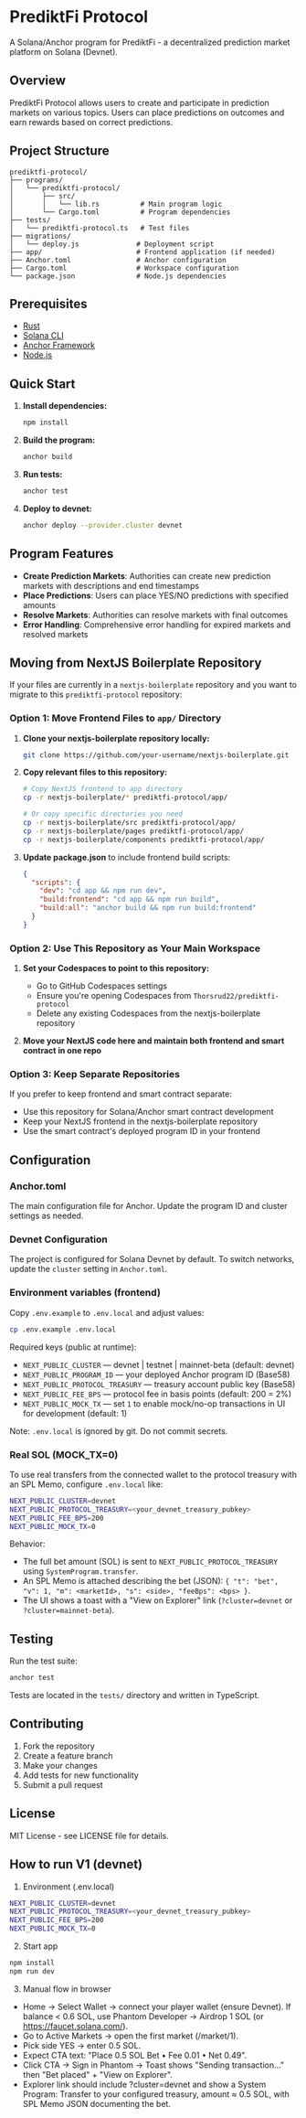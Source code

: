 # PrediktFi Protocol

A Solana/Anchor program for PrediktFi - a decentralized prediction market platform on Solana (Devnet).

## Overview

PrediktFi Protocol allows users to create and participate in prediction markets on various topics. Users can place predictions on outcomes and earn rewards based on correct predictions.

## Project Structure

```
prediktfi-protocol/
├── programs/
│   └── prediktfi-protocol/
│       ├── src/
│       │   └── lib.rs          # Main program logic
│       └── Cargo.toml          # Program dependencies
├── tests/
│   └── prediktfi-protocol.ts   # Test files
├── migrations/
│   └── deploy.js              # Deployment script
├── app/                       # Frontend application (if needed)
├── Anchor.toml                # Anchor configuration
├── Cargo.toml                 # Workspace configuration
└── package.json               # Node.js dependencies
```

## Prerequisites

- [Rust](https://rustup.rs/)
- [Solana CLI](https://docs.solana.com/cli/install-solana-cli-tools)
- [Anchor Framework](https://book.anchor-lang.com/getting_started/installation.html)
- [Node.js](https://nodejs.org/)

## Quick Start

1. **Install dependencies:**

   ```bash
   npm install
   ```

2. **Build the program:**

   ```bash
   anchor build
   ```

3. **Run tests:**

   ```bash
   anchor test
   ```

4. **Deploy to devnet:**
   ```bash
   anchor deploy --provider.cluster devnet
   ```

## Program Features

- **Create Prediction Markets**: Authorities can create new prediction markets with descriptions and end timestamps
- **Place Predictions**: Users can place YES/NO predictions with specified amounts
- **Resolve Markets**: Authorities can resolve markets with final outcomes
- **Error Handling**: Comprehensive error handling for expired markets and resolved markets

## Moving from NextJS Boilerplate Repository

If your files are currently in a `nextjs-boilerplate` repository and you want to migrate to this `prediktfi-protocol` repository:

### Option 1: Move Frontend Files to `app/` Directory

1. **Clone your nextjs-boilerplate repository locally:**

   ```bash
   git clone https://github.com/your-username/nextjs-boilerplate.git
   ```

2. **Copy relevant files to this repository:**

   ```bash
   # Copy NextJS frontend to app directory
   cp -r nextjs-boilerplate/* prediktfi-protocol/app/

   # Or copy specific directories you need
   cp -r nextjs-boilerplate/src prediktfi-protocol/app/
   cp -r nextjs-boilerplate/pages prediktfi-protocol/app/
   cp -r nextjs-boilerplate/components prediktfi-protocol/app/
   ```

3. **Update package.json** to include frontend build scripts:
   ```json
   {
     "scripts": {
       "dev": "cd app && npm run dev",
       "build:frontend": "cd app && npm run build",
       "build:all": "anchor build && npm run build:frontend"
     }
   }
   ```

### Option 2: Use This Repository as Your Main Workspace

1. **Set your Codespaces to point to this repository:**

   - Go to GitHub Codespaces settings
   - Ensure you're opening Codespaces from `Thorsrud22/prediktfi-protocol`
   - Delete any existing Codespaces from the nextjs-boilerplate repository

2. **Move your NextJS code here and maintain both frontend and smart contract in one repo**

### Option 3: Keep Separate Repositories

If you prefer to keep frontend and smart contract separate:

- Use this repository for Solana/Anchor smart contract development
- Keep your NextJS frontend in the nextjs-boilerplate repository
- Use the smart contract's deployed program ID in your frontend

## Configuration

### Anchor.toml

The main configuration file for Anchor. Update the program ID and cluster settings as needed.

### Devnet Configuration

The project is configured for Solana Devnet by default. To switch networks, update the `cluster` setting in `Anchor.toml`.

### Environment variables (frontend)

Copy `.env.example` to `.env.local` and adjust values:

```bash
cp .env.example .env.local
```

Required keys (public at runtime):

- `NEXT_PUBLIC_CLUSTER` — devnet | testnet | mainnet-beta (default: devnet)
- `NEXT_PUBLIC_PROGRAM_ID` — your deployed Anchor program ID (Base58)
- `NEXT_PUBLIC_PROTOCOL_TREASURY` — treasury account public key (Base58)
- `NEXT_PUBLIC_FEE_BPS` — protocol fee in basis points (default: 200 = 2%)
- `NEXT_PUBLIC_MOCK_TX` — set `1` to enable mock/no-op transactions in UI for development (default: 1)

Note: `.env.local` is ignored by git. Do not commit secrets.

### Real SOL (MOCK_TX=0)

To use real transfers from the connected wallet to the protocol treasury with an SPL Memo, configure `.env.local` like:

```bash
NEXT_PUBLIC_CLUSTER=devnet
NEXT_PUBLIC_PROTOCOL_TREASURY=<your_devnet_treasury_pubkey>
NEXT_PUBLIC_FEE_BPS=200
NEXT_PUBLIC_MOCK_TX=0
```

Behavior:

- The full bet amount (SOL) is sent to `NEXT_PUBLIC_PROTOCOL_TREASURY` using `SystemProgram.transfer`.
- An SPL Memo is attached describing the bet (JSON):
  `{ "t": "bet", "v": 1, "m": <marketId>, "s": <side>, "feeBps": <bps> }`.
- The UI shows a toast with a "View on Explorer" link (`?cluster=devnet` or `?cluster=mainnet-beta`).

## Testing

Run the test suite:

```bash
anchor test
```

Tests are located in the `tests/` directory and written in TypeScript.

## Contributing

1. Fork the repository
2. Create a feature branch
3. Make your changes
4. Add tests for new functionality
5. Submit a pull request

## License

MIT License - see LICENSE file for details.

## How to run V1 (devnet)

1) Environment (.env.local)

```bash
NEXT_PUBLIC_CLUSTER=devnet
NEXT_PUBLIC_PROTOCOL_TREASURY=<your_devnet_treasury_pubkey>
NEXT_PUBLIC_FEE_BPS=200
NEXT_PUBLIC_MOCK_TX=0
```

2) Start app

```bash
npm install
npm run dev
```

3) Manual flow in browser

- Home → Select Wallet → connect your player wallet (ensure Devnet). If balance < 0.6 SOL, use Phantom Developer → Airdrop 1 SOL (or https://faucet.solana.com/).
- Go to Active Markets → open the first market (/market/1).
- Pick side YES → enter 0.5 SOL.
- Expect CTA text: "Place 0.5 SOL Bet • Fee 0.01 • Net 0.49".
- Click CTA → Sign in Phantom → Toast shows "Sending transaction…" then "Bet placed" + "View on Explorer".
- Explorer link should include ?cluster=devnet and show a System Program: Transfer to your configured treasury, amount ≈ 0.5 SOL, with SPL Memo JSON documenting the bet.
